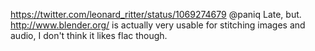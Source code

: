 https://twitter.com/leonard_ritter/status/1069274679 @paniq Late, but. http://www.blender.org/ is actually very usable for stitching images and audio, I don't think it likes flac though.